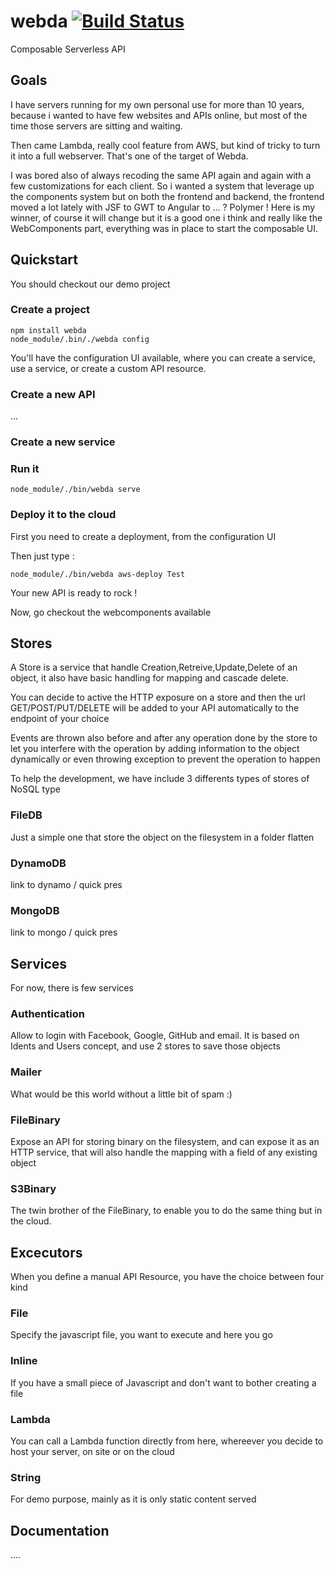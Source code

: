 # webda [![Build Status](https://travis-ci.org/loopingz/webda.svg?branch=master)](https://travis-ci.org/loopingz/webda)

Composable Serverless API

## Goals

I have servers running for my own personal use for more than 10 years, because i wanted to have few websites and APIs online, but most of the time those servers are sitting and waiting.

Then came Lambda, really cool feature from AWS, but kind of tricky to turn it into a full webserver. That's one of the target of Webda.

I was bored also of always recoding the same API again and again with a few customizations for each client. So i wanted a system that leverage up the components system but on both the frontend and backend, the frontend moved a lot lately with JSF to GWT to Angular to ... ? Polymer ! Here is my winner, of course it will change but it is a good one i think and really like the WebComponents part, everything was in place to start the composable UI.



## Quickstart

You should checkout our demo project

### Create a project


```
npm install webda
node_module/.bin/./webda config
```

You'll have the configuration UI available, where you can create a service, use a service, or create a custom API resource.

### Create a new API
...


### Create a new service


### Run it

```
node_module/./bin/webda serve
```

### Deploy it to the cloud

First you need to create a deployment, from the configuration UI

Then just type :

```
node_module/./bin/webda aws-deploy Test
```

Your new API is ready to rock !

Now, go checkout the webcomponents available

## Stores

A Store is a service that handle Creation,Retreive,Update,Delete of an object, it also have basic handling for mapping and cascade delete.

You can decide to active the HTTP exposure on a store and then the url GET/POST/PUT/DELETE will be added to your API automatically to the endpoint of your choice

Events are thrown also before and after any operation done by the store to let you interfere with the operation by adding information to the object dynamically or even throwing exception to prevent the operation to happen

To help the development, we have include 3 differents types of stores of NoSQL type

### FileDB

Just a simple one that store the object on the filesystem in a folder flatten

### DynamoDB

link to dynamo / quick pres

### MongoDB

link to mongo / quick pres

## Services

For now, there is few services

### Authentication

Allow to login with Facebook, Google, GitHub and email.
It is based on Idents and Users concept, and use 2 stores to save those objects

### Mailer

What would be this world without a little bit of spam :)

### FileBinary

Expose an API for storing binary on the filesystem, and can expose it as an HTTP service, that will also handle the mapping with a field of any existing object

### S3Binary

The twin brother of the FileBinary, to enable you to do the same thing but in the cloud.

## Excecutors

When you define a manual API Resource, you have the choice between four kind

### File

Specify the javascript file, you want to execute and here you go

### Inline

If you have a small piece of Javascript and don't want to bother creating a file

### Lambda

You can call a Lambda function directly from here, whereever you decide to host your server, on site or on the cloud

### String

For demo purpose, mainly as it is only static content served

## Documentation
....




